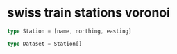 # swiss train stations voronoi

```typescript
type Station = [name, northing, easting]

type Dataset = Station[]
```